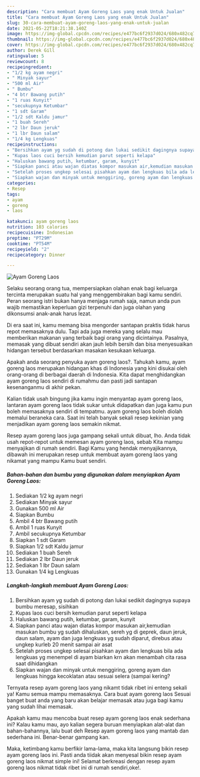 ```yaml
---
description: "Cara membuat Ayam Goreng Laos yang enak Untuk Jualan"
title: "Cara membuat Ayam Goreng Laos yang enak Untuk Jualan"
slug: 30-cara-membuat-ayam-goreng-laos-yang-enak-untuk-jualan
date: 2021-05-22T18:21:38.140Z
image: https://img-global.cpcdn.com/recipes/e477bc6f2937d024/680x482cq70/ayam-goreng-laos-foto-resep-utama.jpg
thumbnail: https://img-global.cpcdn.com/recipes/e477bc6f2937d024/680x482cq70/ayam-goreng-laos-foto-resep-utama.jpg
cover: https://img-global.cpcdn.com/recipes/e477bc6f2937d024/680x482cq70/ayam-goreng-laos-foto-resep-utama.jpg
author: Derek Gill
ratingvalue: 5
reviewcount: 8
recipeingredient:
- "1/2 kg ayam negri"
- " Minyak sayur"
- "500 ml Air"
- " Bumbu"
- "4 btr Bawang putih"
- "1 ruas Kunyit"
- "secukupnya Ketumbar"
- "1 sdt Garam"
- "1/2 sdt Kaldu jamur"
- "1 buah Sereh"
- "2 lbr Daun jeruk"
- "1 lbr Daun salam"
- "1/4 kg Lengkuas"
recipeinstructions:
- "Bersihkan ayam yg sudah di potong dan lukai sedikit dagingnya supaya bumbu meresap, sisihkan"
- "Kupas laos cuci bersih kemudian parut seperti kelapa"
- "Haluskan bawang putih, ketumbar, garam, kunyit"
- "Siapkan panci atau wajan diatas kompor masukan air,kemudian masukan bumbu yg sudah dihaluskan, sereh yg di geprek, daun jeruk, daun salam, ayam dan juga lengkuas yg sudah diparut, direbus atau ungkep kurleb 20 menit sampai air asat"
- "Setelah proses ungkep selesai pisahkan ayam dan lengkuas bila ada lengkuas yg menempel di ayam biarkan krn akan menambah cita rasa saat dihidangkan"
- "Siapkan wajan dan minyak untuk menggiring, goreng ayam dan lengkuas hingga kecoklatan atau sesuai selera (sampai kering?"
categories:
- Resep
tags:
- ayam
- goreng
- laos

katakunci: ayam goreng laos 
nutrition: 103 calories
recipecuisine: Indonesian
preptime: "PT29M"
cooktime: "PT54M"
recipeyield: "2"
recipecategory: Dinner

---
```



![Ayam Goreng Laos](https://img-global.cpcdn.com/recipes/e477bc6f2937d024/680x482cq70/ayam-goreng-laos-foto-resep-utama.jpg)

Selaku seorang orang tua, mempersiapkan olahan enak bagi keluarga tercinta merupakan suatu hal yang menggembirakan bagi kamu sendiri. Peran seorang istri bukan hanya menjaga rumah saja, namun anda pun wajib memastikan keperluan gizi terpenuhi dan juga olahan yang dikonsumsi anak-anak harus lezat.

Di era  saat ini, kamu memang bisa mengorder santapan praktis tidak harus repot memasaknya dulu. Tapi ada juga mereka yang selalu mau memberikan makanan yang terbaik bagi orang yang dicintainya. Pasalnya, memasak yang dibuat sendiri akan jauh lebih bersih dan bisa menyesuaikan hidangan tersebut berdasarkan masakan kesukaan keluarga. 



Apakah anda seorang penyuka ayam goreng laos?. Tahukah kamu, ayam goreng laos merupakan hidangan khas di Indonesia yang kini disukai oleh orang-orang di berbagai daerah di Indonesia. Kita dapat menghidangkan ayam goreng laos sendiri di rumahmu dan pasti jadi santapan kesenanganmu di akhir pekan.

Kalian tidak usah bingung jika kamu ingin menyantap ayam goreng laos, lantaran ayam goreng laos tidak sukar untuk didapatkan dan juga kamu pun boleh memasaknya sendiri di tempatmu. ayam goreng laos boleh diolah memalui beraneka cara. Saat ini telah banyak sekali resep kekinian yang menjadikan ayam goreng laos semakin nikmat.

Resep ayam goreng laos juga gampang sekali untuk dibuat, lho. Anda tidak usah repot-repot untuk memesan ayam goreng laos, sebab Kita mampu menyajikan di rumah sendiri. Bagi Kamu yang hendak menyajikannya, dibawah ini merupakan resep untuk membuat ayam goreng laos yang nikamat yang mampu Kamu buat sendiri.

<!--inarticleads1-->

##### Bahan-bahan dan bumbu yang digunakan dalam menyiapkan Ayam Goreng Laos:

1. Sediakan 1/2 kg ayam negri
1. Sediakan  Minyak sayur
1. Gunakan 500 ml Air
1. Siapkan  Bumbu
1. Ambil 4 btr Bawang putih
1. Ambil 1 ruas Kunyit
1. Ambil secukupnya Ketumbar
1. Siapkan 1 sdt Garam
1. Siapkan 1/2 sdt Kaldu jamur
1. Sediakan 1 buah Sereh
1. Sediakan 2 lbr Daun jeruk
1. Sediakan 1 lbr Daun salam
1. Gunakan 1/4 kg Lengkuas




<!--inarticleads2-->

##### Langkah-langkah membuat Ayam Goreng Laos:

1. Bersihkan ayam yg sudah di potong dan lukai sedikit dagingnya supaya bumbu meresap, sisihkan
1. Kupas laos cuci bersih kemudian parut seperti kelapa
1. Haluskan bawang putih, ketumbar, garam, kunyit
1. Siapkan panci atau wajan diatas kompor masukan air,kemudian masukan bumbu yg sudah dihaluskan, sereh yg di geprek, daun jeruk, daun salam, ayam dan juga lengkuas yg sudah diparut, direbus atau ungkep kurleb 20 menit sampai air asat
1. Setelah proses ungkep selesai pisahkan ayam dan lengkuas bila ada lengkuas yg menempel di ayam biarkan krn akan menambah cita rasa saat dihidangkan
1. Siapkan wajan dan minyak untuk menggiring, goreng ayam dan lengkuas hingga kecoklatan atau sesuai selera (sampai kering?




Ternyata resep ayam goreng laos yang nikamt tidak ribet ini enteng sekali ya! Kamu semua mampu memasaknya. Cara buat ayam goreng laos Sesuai banget buat anda yang baru akan belajar memasak atau juga bagi kamu yang sudah lihai memasak.

Apakah kamu mau mencoba buat resep ayam goreng laos enak sederhana ini? Kalau kamu mau, ayo kalian segera buruan menyiapkan alat-alat dan bahan-bahannya, lalu buat deh Resep ayam goreng laos yang mantab dan sederhana ini. Benar-benar gampang kan. 

Maka, ketimbang kamu berfikir lama-lama, maka kita langsung bikin resep ayam goreng laos ini. Pasti anda tiidak akan menyesal bikin resep ayam goreng laos nikmat simple ini! Selamat berkreasi dengan resep ayam goreng laos nikmat tidak ribet ini di rumah sendiri,oke!.

